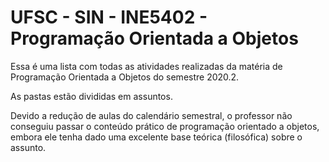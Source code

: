 # UFSC - SIN - INE5402 - Programação Orientada a Objetos

Essa é uma lista com todas as atividades realizadas da matéria de Programação Orientada a Objetos do semestre 2020.2.

As pastas estão divididas em assuntos.

Devido a redução de aulas do calendário semestral, o professor não conseguiu passar o conteúdo prático de programação orientado a objetos, embora ele tenha dado uma excelente base teórica (filosófica) sobre o assunto.
